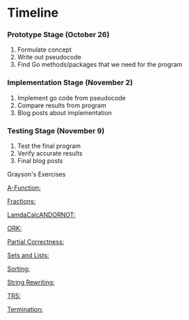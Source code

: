 # Timeline
  
### Prototype Stage (October 26)
  1) Formulate concept
  2) Write out pseudocode
  3) Find Go methods/packages that we need for the program
  
### Implementation Stage (November 2)
  1) Implement go code from pseudocode
  2) Compare results from program
  3) Blog posts about implementation
  
### Testing Stage (November 9)
  1) Test the final program
  2) Verify accurate results
  3) Final blog posts 




Grayson's Exercises

[A-Function:](https://github.com/GraysonBerman/GoLangRepo/blob/master/GraysonExercises/A-Function)

[Fractions: ](https://github.com/GraysonBerman/GoLangRepo/blob/master/GraysonExercises/Fractions)

[LamdaCalcANDORNOT:](
https://github.com/GraysonBerman/GoLangRepo/blob/master/GraysonExercises/LambdaCalcANDORNOTRules)

[ORK:](
https://github.com/GraysonBerman/GoLangRepo/blob/master/GraysonExercises/ORK)

[Partial Correctness:](
https://github.com/GraysonBerman/GoLangRepo/blob/master/GraysonExercises/PartialCorrectness)

[Sets and Lists:](
https://github.com/GraysonBerman/GoLangRepo/blob/master/GraysonExercises/SetsAndLists)

[Sorting:](
https://github.com/GraysonBerman/GoLangRepo/blob/master/GraysonExercises/Sorting)

[String Rewriting:](
https://github.com/GraysonBerman/GoLangRepo/blob/master/GraysonExercises/StringRewriting)

[TRS:](
https://github.com/GraysonBerman/GoLangRepo/blob/master/GraysonExercises/TRS)

[Termination:](
https://github.com/GraysonBerman/GoLangRepo/blob/master/GraysonExercises/Termination)
